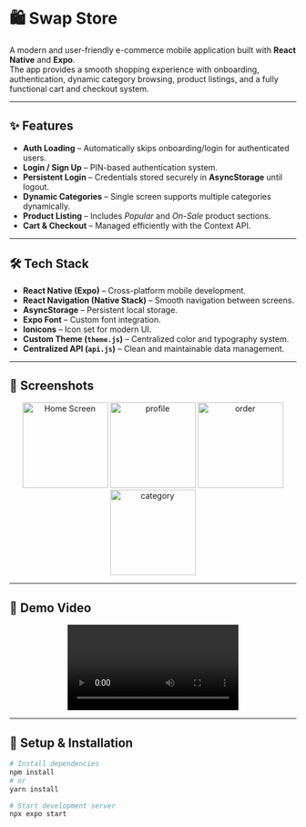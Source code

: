 # 🛍️ Swap Store

A modern and user-friendly e-commerce mobile application built with **React Native** and **Expo**.  
The app provides a smooth shopping experience with onboarding, authentication, dynamic category browsing, product listings, and a fully functional cart and checkout system.

---

## ✨ Features

- **Auth Loading** – Automatically skips onboarding/login for authenticated users.  
- **Login / Sign Up** – PIN-based authentication system.  
- **Persistent Login** – Credentials stored securely in **AsyncStorage** until logout.  
- **Dynamic Categories** – Single screen supports multiple categories dynamically.  
- **Product Listing** – Includes *Popular* and *On-Sale* product sections.  
- **Cart & Checkout** – Managed efficiently with the Context API.  

---

## 🛠 Tech Stack

- **React Native (Expo)** – Cross-platform mobile development.  
- **React Navigation (Native Stack)** – Smooth navigation between screens.  
- **AsyncStorage** – Persistent local storage.  
- **Expo Font** – Custom font integration.  
- **Ionicons** – Icon set for modern UI.  
- **Custom Theme (`theme.js`)** – Centralized color and typography system.  
- **Centralized API (`api.js`)** – Clean and maintainable data management.  

---

## 📸 Screenshots

<p align="center">
  <img src="assets/ss1.png" alt="Home Screen" width="150" />
  <img src="assets/ss2.png" alt="profile" width="150" />
  <img src="assets/ss3.png" alt="order" width="150" />
  <img src="assets/ss4.png" alt="category" width="150" />
</p>

---

## 🎥 Demo Video

<p align="center">
  <video src="assets/demo.mp4" width="300" controls></video>
</p>

---

## 🚀 Setup & Installation

```bash
# Install dependencies
npm install
# or
yarn install

# Start development server
npx expo start
